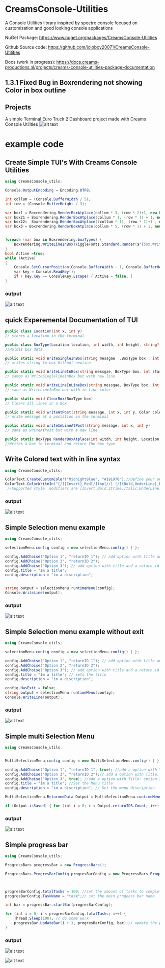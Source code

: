 # CreamsConsole-Utilities


A Console Utilities library inspired by spectre console focused on customization and good looking console applications

NuGet Package: https://www.nuget.org/packages/CreamsConsole-Utilities

Github Source code: https://github.com/joloboy20071/CreamsConsole-Utilities

Docs (work in progress): https://docs.creams-productions.nl/projects/creams-console-utilities-package-documentation

## 1.3.1 Fixed Bug in Boxrendering not showing Color in box outline


## Projects

A simple Terminal Euro Truck 2 Dashboard project made with Creams Console Utilities
![alt text](https://i.imgur.com/EhKxPac.pngc)



# example code

## Create Simple TUI's With Creams Console Utilities

```c#
using CreamsConsole_utils;

Console.OutputEncoding = Encoding.UTF8;

int collum = (Console.BufferWidth / 5);
int row = (Console.BufferHeight / 3);

var box1 = Boxrendering.RenderBoxAtplace(collum * 3, (row * 2)+1, new Location((0 * collum), 0), "Box 1");
var box21 = Boxrendering.RenderBoxAtplace(collum * 1, (row * 1) + 1, new Location((3*collum),0), "BOX 2.1");
var box22=  Boxrendering.RenderBoxAtplace((collum * 1), (row * 1)+1 , new Location((3 * collum), (row * 1)), "BOX 2.2", ColorText.HexToRGB(ColorText.allColors["Blue"]));
var box3 = Boxrendering.RenderBoxAtplace(collum * 5, (row * 1) + 1, new Location(0, (row*2)),"BOX 3");


foreach (var box in Boxrendering.boxTypes) {
    Boxrendering.WriteLineInBox(FiggleFonts.Standard.Render($"{box.WritableHeight} X {box.WritableWidth}"), box, 0,0,false, ColorText.HexToRGB(ColorText.allColors["Gray"]));
}
bool Active =true;
while (Active)
{
    Console.SetCursorPosition(Console.BufferWidth - 1, Console.BufferHeight - 1);
    var key = Console.ReadKey();
    if ( key.Key == ConsoleKey.Escape) { Active = false; }
}


```
### output
![alt text](https://i.imgur.com/8vsvNXA.png)


## quick Experemental Documentation of TUI  
```C#
public class Location(int x, int y)
// stores a location in the terminal

public class BoxType(Location location, int width, int height, string? Title) 
//Holdes box data

public static void WriteSingleInBox(string messgae  ,BoxType box , int StartAtY = 0, Color? color = null)
// writes string to box Without newline

public static void WriteLineInBox(string messgae, BoxType box, int startAtX=0, int StartAtY = 0,bool Center=false, Color? color = null)
// samge as WriteSinglelineinBox but with new line 

public static void WriteLineInLineBox(string messgae, BoxType box, int startAtX = 0, int StartAtY = 0, bool Center = false, Color? color = null,int? limit=null)
// sane as WriteLineInBox but with in line color 

public static void ClearBox(BoxType box) 
// Clears all lines in a box

public static void writeAtPost(string message, int x, int y, Color color)
// Write message at a posistion in the terminal

public static void writeInLineAtPost(string message, int x, int y)
// same as writeAtPost but with a new line

public static BoxType RenderBoxAtplace(int witdh, int height, Location location, string? title=null, Color? colorFrame = null, Color? colorTitle = null)
//Writes a box to terminal and return the box type

```



## Write Colored text with in line syntax

```c#
using CreamsConsole_utils;

ColorText.CreateCustomColor("MidnightBlue", "#191970");//Define your own custom colors. must have hex value when defining custom colors
ColorText.ColorWriteIn("[/]{Invert}_Red[/]foo[//] [/]{Bold,UnderLine}_MidnightBlue[/]bar[//] , [/]{Italic,Strike}_[/]foo[//][/]Green[/] bar[//]");//Have Inline styling asswell 
 //Supported style  modifiers are [Invert,Bold,Strike,Italic,UnderLine]

```
### output
![alt text](https://i.imgur.com/rojWCZ7.png)

## Simple Selection menu example
```c#
using CreamsConsole_utils;

selectionMenu.config config = new selectionMenu.config() { };

config.AddChoise("Option 1", "returnID 1"); // add option with title and a return id 
config.AddChoise("Option 2", "returnID 2");
config.AddChoise("Option 3"); // add option with title and a return id = title
config.title = "Im a title";
config.description = "im a discription";


string output = selectionMenu.runtimeMenu(config);
Console.WriteLine(output);
```
### output
![alt text](https://i.imgur.com/xX7wYdH.png)


## Simple Selection menu example without exit
```c#
using CreamsConsole_utils;

selectionMenu.config config = new selectionMenu.config() { };

config.AddChoise("Option 1", "returnID 1"); // add option with title and a return id 
config.AddChoise("Option 2", "returnID 2");
config.AddChoise("Option 3"); // add option with title and a return id = title
config.title = "Im a title"; // sets the title
config.description = "im a discription";

config.HasExit = false;
string output = selectionMenu.runtimeMenu(config);
Console.WriteLine(output);
```
### output
![alt text](https://i.imgur.com/UFl2ylq.png)


## Simple multi Selection Menu
```c#
using CreamsConsole_utils;


MultiSelectionMenu.config config = new MultiSelectionMenu.config() { };

config.AddChoise("Option 1", "returnID 1", true); //add a option with Title: option 1, a returnID and set the option to true
config.AddChoise("Option 2", "returnID 2");// add a option with Title: option 2, a returnID and set the option to false
config.AddChoise("Option 3", true); //add a option with Title: option 3, a returnID = option title and set the option to true
config.title = "Im a title"; //Set the Menu title  
config.description = "im a discription"; // Set the menu discription 

MultiSelectionMenu.ReturnedData Output = MultiSelectionMenu.runtimeMenu(config);

if (Output.isSaved) { for (int i = 0; i < Output.returnIDS.Count; i++) { Console.WriteLine($"{Output.returnIDS[i]} -> {Output.returnDict[Output.returnIDS[i]]}"); } }
```
### output
![alt text](https://i.imgur.com/9t3W7uI.png)


## Simple progress bar
```c#
using CreamsConsole_utils;

ProgressBars progressBar = new ProgressBars();

ProgressBars.ProgresBarConfig progresBarConfig = new ProgressBars.ProgresBarConfig();



progresBarConfig.totalTasks = 100; //set the amount of tasks to complete
progresBarConfig.TaskName = "task";// set the main progeess bar name

int bar = progressBar.startBar(progresBarConfig);

for (int i = 0; i < progresBarConfig.totalTasks; i++) {
    Thread.Sleep(100); // do some work
    progressBar.UpdateBar(i + 1, progresBarConfig, bar);// update the progress bar
}
```
### output
![alt text](https://i.imgur.com/4yoaMbo.png)

![alt text](https://i.imgur.com/EN118Rt.png)

